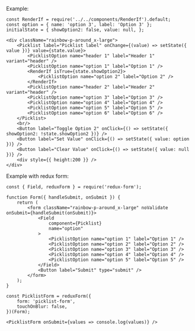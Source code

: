 Example:

    const RenderIf = require('../../components/RenderIf').default;
    const option = { name: 'option 3', label: 'Option 3' };
    initialState = { showOption2: false, value: null, };

    <div className="rainbow-p-around_x-large">
        <Picklist label="Picklist label" onChange={(value) => setState({ value })} value={state.value}>
            <PicklistOption name="header 1" label="Header 1" variant="header" />
            <PicklistOption name="option 1" label="Option 1" />
            <RenderIf isTrue={state.showOption2}>
                <PicklistOption name="option 2" label="Option 2" />
            </RenderIf>
            <PicklistOption name="header 2" label="Header 2" variant="header" />
            <PicklistOption name="option 3" label="Option 3" />
            <PicklistOption name="option 4" label="Option 4" />
            <PicklistOption name="option 5" label="Option 5" />
            <PicklistOption name="option 6" label="Option 6" />
        </Picklist>
        <br/>
        <Button label="Toggle Option 2" onClick={() => setState({ showOption2: !state.showOption2 })} />
        <Button label="Set Value" onClick={() => setState({ value: option })} />
        <Button label="Clear Value" onClick={() => setState({ value: null })} />
        <div style={{ height:200 }} />
    </div>

Example with redux form:

    const { Field, reduxForm } = require('redux-form');

    function Form({ handleSubmit, onSubmit }) {
        return (
            <form className="rainbow-p-around_x-large" noValidate onSubmit={handleSubmit(onSubmit)}>
                <Field
                    component={Picklist}
                    name="option"
                >
                    <PicklistOption name="option 1" label="Option 1" />
                    <PicklistOption name="option 2" label="Option 2" />
                    <PicklistOption name="option 3" label="Option 3" />
                    <PicklistOption name="option 4" label="Option 4" />
                    <PicklistOption name="option 5" label="Option 5" />
                </Field>
                <Button label="Submit" type="submit" />
            </form>
        );
    }

    const PicklistForm = reduxForm({
        form: 'picklist-form',
        touchOnBlur: false,
    })(Form);

    <PicklistForm onSubmit={values => console.log(values)} />
